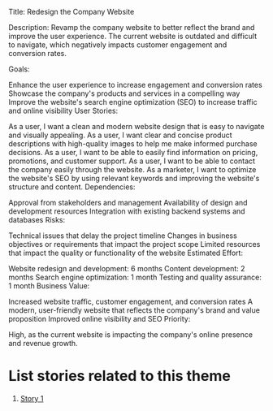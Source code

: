 Title: Redesign the Company Website

Description:
Revamp the company website to better reflect the brand and improve the user experience. The current website is outdated and difficult to navigate, which negatively impacts customer engagement and conversion rates.

Goals:

Enhance the user experience to increase engagement and conversion rates
Showcase the company's products and services in a compelling way
Improve the website's search engine optimization (SEO) to increase traffic and online visibility
User Stories:

As a user, I want a clean and modern website design that is easy to navigate and visually appealing.
As a user, I want clear and concise product descriptions with high-quality images to help me make informed purchase decisions.
As a user, I want to be able to easily find information on pricing, promotions, and customer support.
As a user, I want to be able to contact the company easily through the website.
As a marketer, I want to optimize the website's SEO by using relevant keywords and improving the website's structure and content.
Dependencies:

Approval from stakeholders and management
Availability of design and development resources
Integration with existing backend systems and databases
Risks:

Technical issues that delay the project timeline
Changes in business objectives or requirements that impact the project scope
Limited resources that impact the quality or functionality of the website
Estimated Effort:

Website redesign and development: 6 months
Content development: 2 months
Search engine optimization: 1 month
Testing and quality assurance: 1 month
Business Value:

Increased website traffic, customer engagement, and conversion rates
A modern, user-friendly website that reflects the company's brand and value proposition
Improved online visibility and SEO
Priority:

High, as the current website is impacting the company's online presence and revenue growth.

# List stories related to this theme
1. [Story 1](documentation/templates/theme/initiatives/epics/stories/story_template.md)
